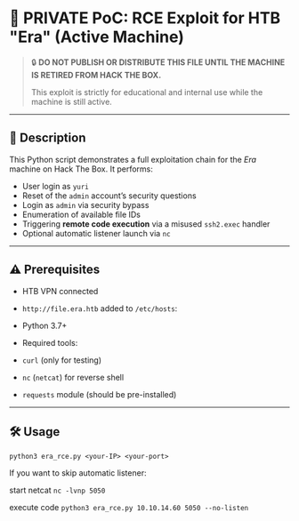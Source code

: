 # 🚫 PRIVATE PoC: RCE Exploit for HTB "Era" (Active Machine)

> 🔒 **DO NOT PUBLISH OR DISTRIBUTE THIS FILE UNTIL THE MACHINE IS RETIRED FROM HACK THE BOX.**
>
> This exploit is strictly for educational and internal use while the machine is still active.

---

## 📌 Description

This Python script demonstrates a full exploitation chain for the *Era* machine on Hack The Box. It performs:

- User login as `yuri`
- Reset of the `admin` account’s security questions
- Login as `admin` via security bypass
- Enumeration of available file IDs
- Triggering **remote code execution** via a misused `ssh2.exec` handler
- Optional automatic listener launch via `nc`

---

## ⚠️ Prerequisites

- HTB VPN connected
- `http://file.era.htb` added to `/etc/hosts`:

- Python 3.7+
- Required tools:
- `curl` (only for testing)
- `nc` (`netcat`) for reverse shell
- `requests` module (should be pre-installed)

---

## 🛠️ Usage
`python3 era_rce.py <your-IP> <your-port>`

If you want to skip automatic listener:

start netcat `nc -lvnp 5050` 

execute code `python3 era_rce.py 10.10.14.60 5050 --no-listen`


